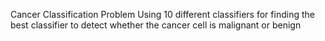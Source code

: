 Cancer Classification Problem
Using 10 different classifiers
for finding the best classifier
to detect whether the cancer cell is malignant or benign
